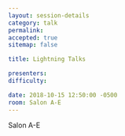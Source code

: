 ```yaml
---
layout: session-details
category: talk
permalink:
accepted: true
sitemap: false

title: Lightning Talks

presenters:
difficulty:

date: 2018-10-15 12:50:00 -0500
room: Salon A-E
---
```

Salon A-E
